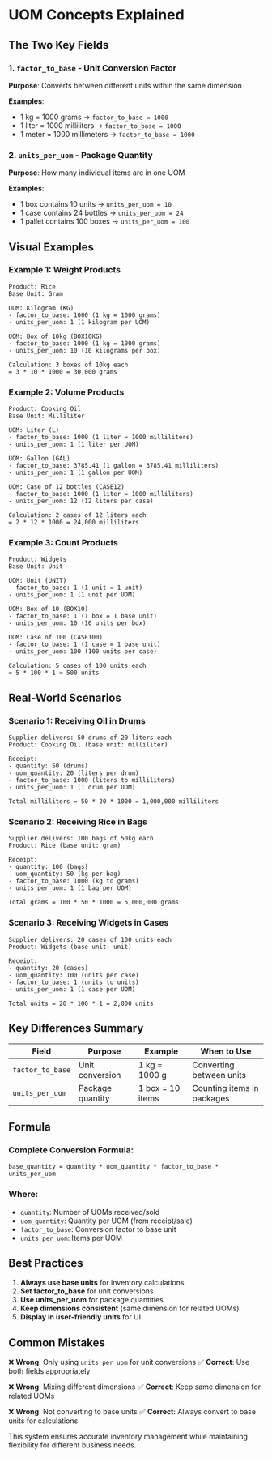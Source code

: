 # UOM Concepts Explained

## The Two Key Fields

### 1. `factor_to_base` - Unit Conversion Factor
**Purpose**: Converts between different units within the same dimension

**Examples**:
- 1 kg = 1000 grams → `factor_to_base = 1000`
- 1 liter = 1000 milliliters → `factor_to_base = 1000`
- 1 meter = 1000 millimeters → `factor_to_base = 1000`

### 2. `units_per_uom` - Package Quantity
**Purpose**: How many individual items are in one UOM

**Examples**:
- 1 box contains 10 units → `units_per_uom = 10`
- 1 case contains 24 bottles → `units_per_uom = 24`
- 1 pallet contains 100 boxes → `units_per_uom = 100`

## Visual Examples

### Example 1: Weight Products
```
Product: Rice
Base Unit: Gram

UOM: Kilogram (KG)
- factor_to_base: 1000 (1 kg = 1000 grams)
- units_per_uom: 1 (1 kilogram per UOM)

UOM: Box of 10kg (BOX10KG)
- factor_to_base: 1000 (1 kg = 1000 grams)
- units_per_uom: 10 (10 kilograms per box)

Calculation: 3 boxes of 10kg each
= 3 * 10 * 1000 = 30,000 grams
```

### Example 2: Volume Products
```
Product: Cooking Oil
Base Unit: Milliliter

UOM: Liter (L)
- factor_to_base: 1000 (1 liter = 1000 milliliters)
- units_per_uom: 1 (1 liter per UOM)

UOM: Gallon (GAL)
- factor_to_base: 3785.41 (1 gallon = 3785.41 milliliters)
- units_per_uom: 1 (1 gallon per UOM)

UOM: Case of 12 bottles (CASE12)
- factor_to_base: 1000 (1 liter = 1000 milliliters)
- units_per_uom: 12 (12 liters per case)

Calculation: 2 cases of 12 liters each
= 2 * 12 * 1000 = 24,000 milliliters
```

### Example 3: Count Products
```
Product: Widgets
Base Unit: Unit

UOM: Unit (UNIT)
- factor_to_base: 1 (1 unit = 1 unit)
- units_per_uom: 1 (1 unit per UOM)

UOM: Box of 10 (BOX10)
- factor_to_base: 1 (1 box = 1 base unit)
- units_per_uom: 10 (10 units per box)

UOM: Case of 100 (CASE100)
- factor_to_base: 1 (1 case = 1 base unit)
- units_per_uom: 100 (100 units per case)

Calculation: 5 cases of 100 units each
= 5 * 100 * 1 = 500 units
```

## Real-World Scenarios

### Scenario 1: Receiving Oil in Drums
```
Supplier delivers: 50 drums of 20 liters each
Product: Cooking Oil (base unit: milliliter)

Receipt:
- quantity: 50 (drums)
- uom_quantity: 20 (liters per drum)
- factor_to_base: 1000 (liters to milliliters)
- units_per_uom: 1 (1 drum per UOM)

Total milliliters = 50 * 20 * 1000 = 1,000,000 milliliters
```

### Scenario 2: Receiving Rice in Bags
```
Supplier delivers: 100 bags of 50kg each
Product: Rice (base unit: gram)

Receipt:
- quantity: 100 (bags)
- uom_quantity: 50 (kg per bag)
- factor_to_base: 1000 (kg to grams)
- units_per_uom: 1 (1 bag per UOM)

Total grams = 100 * 50 * 1000 = 5,000,000 grams
```

### Scenario 3: Receiving Widgets in Cases
```
Supplier delivers: 20 cases of 100 units each
Product: Widgets (base unit: unit)

Receipt:
- quantity: 20 (cases)
- uom_quantity: 100 (units per case)
- factor_to_base: 1 (units to units)
- units_per_uom: 1 (1 case per UOM)

Total units = 20 * 100 * 1 = 2,000 units
```

## Key Differences Summary

| Field | Purpose | Example | When to Use |
|-------|---------|---------|-------------|
| `factor_to_base` | Unit conversion | 1 kg = 1000 g | Converting between units |
| `units_per_uom` | Package quantity | 1 box = 10 items | Counting items in packages |

## Formula

### Complete Conversion Formula:
```
base_quantity = quantity * uom_quantity * factor_to_base * units_per_uom
```

### Where:
- `quantity`: Number of UOMs received/sold
- `uom_quantity`: Quantity per UOM (from receipt/sale)
- `factor_to_base`: Conversion factor to base unit
- `units_per_uom`: Items per UOM

## Best Practices

1. **Always use base units** for inventory calculations
2. **Set factor_to_base** for unit conversions
3. **Use units_per_uom** for package quantities
4. **Keep dimensions consistent** (same dimension for related UOMs)
5. **Display in user-friendly units** for UI

## Common Mistakes

❌ **Wrong**: Only using `units_per_uom` for unit conversions
✅ **Correct**: Use both fields appropriately

❌ **Wrong**: Mixing different dimensions
✅ **Correct**: Keep same dimension for related UOMs

❌ **Wrong**: Not converting to base units
✅ **Correct**: Always convert to base units for calculations

This system ensures accurate inventory management while maintaining flexibility for different business needs.

